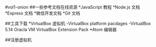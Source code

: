 #vol1-onion
##一些参考文档在线资源
*JavaScript 教程
*Node.js 文档
*Express 文档
*微信开发文档
*Git 文档

##工具下载
*VirtualBox 虚拟机
	-VirtualBox platform pacdages
	-VirtualBox 5.14 Oracla VM VirtualBox Extension Pack
*Atom 编辑器

##注册虚拟机
